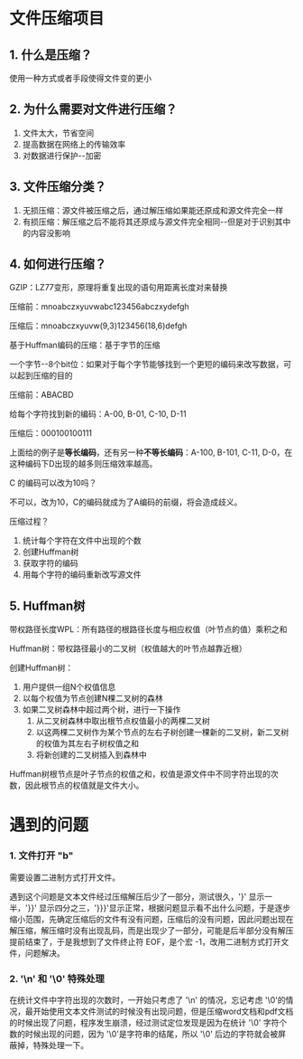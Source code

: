 # 文件压缩项目

## 1. 什么是压缩？

使用一种方式或者手段使得文件变的更小

## 2. 为什么需要对文件进行压缩？

1. 文件太大，节省空间
2. 提高数据在网络上的传输效率
3. 对数据进行保护--加密

## 3. 文件压缩分类？

1. 无损压缩：源文件被压缩之后，通过解压缩如果能还原成和源文件完全一样
2. 有损压缩：解压缩之后不能将其还原成与源文件完全相同--但是对于识别其中的内容没影响

## 4. 如何进行压缩？

GZIP：LZ77变形，原理将重复出现的语句用距离长度对来替换

压缩前：mnoabczxyuvwabc123456abczxydefgh

压缩后：mnoabczxyuvw(9,3)123456(18,6)defgh



基于Huffman编码的压缩：基于字节的压缩

一个字节--8个bit位：如果对于每个字节能够找到一个更短的编码来改写数据，可以起到压缩的目的

压缩前：ABACBD

给每个字符找到新的编码：A-00, B-01, C-10, D-11

压缩后：000100100111

上面给的例子是**等长编码**，还有另一种**不等长编码**：A-100, B-101, C-11, D-0，在这种编码下D出现的越多则压缩效率越高。

C 的编码可以改为10吗？

不可以，改为10，C的编码就成为了A编码的前缀，将会造成歧义。

压缩过程？

1. 统计每个字符在文件中出现的个数
2. 创建Huffman树
3. 获取字符的编码
4. 用每个字符的编码重新改写源文件

## 5. Huffman树

带权路径长度WPL：所有路径的根路径长度与相应权值（叶节点的值）乘积之和

Huffman树：带权路径最小的二叉树（权值越大的叶节点越靠近根）

创建Huffman树：

1. 用户提供一组N个权值信息
2. 以每个权值为节点创建N棵二叉树的森林
3. 如果二叉树森林中超过两个树，进行一下操作
   1. 从二叉树森林中取出根节点权值最小的两棵二叉树
   2. 以这两棵二叉树作为某个节点的左右子树创建一棵新的二叉树，新二叉树的权值为其左右子树权值之和
   3. 将新创建的二叉树插入到森林中

Huffman树根节点是叶子节点的权值之和，权值是源文件中不同字符出现的次数，因此根节点的权值就是文件大小。



# 遇到的问题

### 1. 文件打开 "b"

需要设置二进制方式打开文件。

遇到这个问题是文本文件经过压缩解压后少了一部分，测试很久，'}' 显示一半，'}}' 显示四分之三，'}}}'显示正常，根据问题显示看不出什么问题，于是逐步缩小范围，先确定压缩后的文件有没有问题，压缩后的没有问题，因此问题出现在解压缩，解压缩时没有出现乱码，而是出现少了一部分，可能是后半部分没有解压提前结束了，于是我想到了文件终止符 EOF，是个宏 -1，改用二进制方式打开文件，问题解决。



### 2. '\n' 和 '\0' 特殊处理

在统计文件中字符出现的次数时，一开始只考虑了 '\n' 的情况，忘记考虑 '\0'的情况，最开始使用文本文件测试的时候没有出现问题，但是压缩word文档和pdf文档的时候出现了问题，程序发生崩溃，经过测试定位发现是因为在统计 '\0' 字符个数的时候出现的问题，因为 '\0'是字符串的结尾，所以 '\0' 后边的字符就会被屏蔽掉，特殊处理一下。

